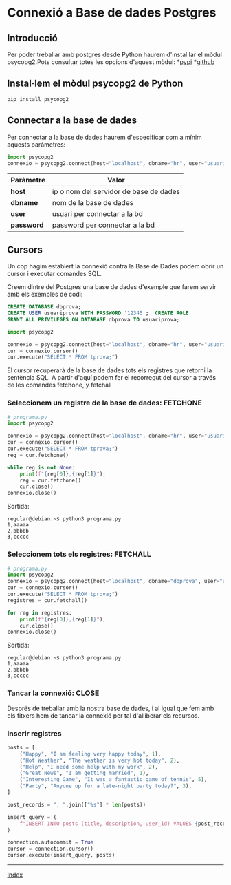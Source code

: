 # Connexió a Base de dades Postgres

## Introducció

Per poder treballar amb postgres desde Python haurem d'instal·lar el mòdul psycopg2.Pots consultar totes les opcions d'aquest mòdul:
*[pypi](https://pypi.org/project/psycopg2/)
*[github](https://github.com/psycopg/psycopg2)



## Instal·lem el mòdul psycopg2 de Python

```
pip install psycopg2
```

## Connectar a la base de dades

Per connectar a la base de dades haurem d'especificar com a mínim aquests paràmetres:

```python
import psycopg2
connexio = psycopg2.connect(host="localhost", dbname="hr", user="usuariprova", password="12345")  
```

|Paràmetre| Valor |
|---------|-------|
|**host**| ip o nom del servidor de base de dades|
|**dbname**| nom de la base de dades|
|**user**| usuari per connectar a la bd|
|**password**| password per connectar a la bd|

## Cursors

Un cop hagim establert la connexió contra la Base de Dades podem obrir un cursor i executar comandes SQL.


Creem dintre del Postgres una base de dades d'exemple que farem servir amb els exemples de codi:

```sql
CREATE DATABASE dbprova;  
CREATE USER usuariprova WITH PASSWORD '12345';  CREATE ROLE
GRANT ALL PRIVILEGES ON DATABASE dbprova TO usuariprova;
```


```python
import psycopg2

connexio = psycopg2.connect(host="localhost", dbname="hr", user="usuariprova", password="12345")  
cur = connexio.cursor()
cur.execute("SELECT * FROM tprova;")  
```

El cursor recuperarà de la base de dades tots els registres que retorni la sentència SQL. A partir d'aquí podem fer el recorregut del cursor a través de les comandes fetchone, y fetchall

### Seleccionem un registre de la base de dades: FETCHONE


```python
# programa.py
import psycopg2

connexio = psycopg2.connect(host="localhost", dbname="hr", user="usuariprova", password="12345")  
cur = connexio.cursor()
cur.execute("SELECT * FROM tprova;")  
reg = cur.fetchone()

while reg is not None:  
    print(f"{reg[0]},{reg[1]}");  
    reg = cur.fetchone()
    cur.close()  
connexio.close()
```

Sortida:
```
regular@debian:~$ python3 programa.py
1,aaaaa  
2,bbbbb  
3,ccccc
```

### Seleccionem tots els registres: FETCHALL


```python
# programa.py
import psycopg2
connexio = psycopg2.connect(host="localhost", dbname="dbprova", user="usuariprova", password="12345")  
cur = connexio.cursor()
cur.execute("SELECT * FROM tprova;")  
registres = cur.fetchall()

for reg in registres:  
    print(f"{reg[0]},{reg[1]}");
    cur.close()  
connexio.close()
```

Sortida:
```
regular@debian:~$ python3 programa.py
1,aaaaa  
2,bbbbb  
3,ccccc
```

### Tancar la connexió: CLOSE

Després de treballar amb la nostra base de dades, i al igual que fem amb els fitxers hem de tancar la connexió per tal d'alliberar els recursos.


### Inserir registres

```python
posts = [
    ("Happy", "I am feeling very happy today", 1),
    ("Hot Weather", "The weather is very hot today", 2),
    ("Help", "I need some help with my work", 2),
    ("Great News", "I am getting married", 1),
    ("Interesting Game", "It was a fantastic game of tennis", 5),
    ("Party", "Anyone up for a late-night party today?", 3),
]

post_records = ", ".join(["%s"] * len(posts))

insert_query = (
    f"INSERT INTO posts (title, description, user_id) VALUES {post_records}"
)

connection.autocommit = True
cursor = connection.cursor()
cursor.execute(insert_query, posts)
```


***
[Index](../../../README.md)




